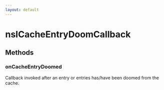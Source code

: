 ```yaml
---
layout: default
---
```


# nsICacheEntryDoomCallback #

## Methods ##

### onCacheEntryDoomed ###

Callback invoked after an entry or entries has/have been
doomed from the cache.

